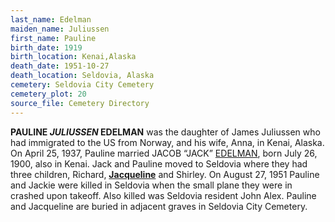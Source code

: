 ```yaml
---
last_name: Edelman
maiden_name: Juliussen
first_name: Pauline
birth_date: 1919
birth_location: Kenai,Alaska
death_date: 1951-10-27
death_location: Seldovia, Alaska
cemetery: Seldovia City Cemetery
cemetery_plot: 20
source_file: Cemetery Directory
---
```

**PAULINE *JULIUSSEN* EDELMAN** was the daughter of James Juliussen who had immigrated to the US from Norway, and his wife, Anna, in Kenai, Alaska.  On April 25, 1937, Pauline married JACOB “JACK” [EDELMAN](../_families/Edelman_Family.md), born July 26, 1900, also in Kenai.  Jack and Pauline moved to Seldovia where they had three children, Richard, [**Jacqueline**](./Edelman_Jacqueline.md) and Shirley.  On August 27, 1951 Pauline and Jackie were killed in Seldovia when the small plane they were in crashed upon takeoff.  Also killed was Seldovia resident John Alex. Pauline and Jacqueline are buried in adjacent graves in Seldovia City Cemetery.

